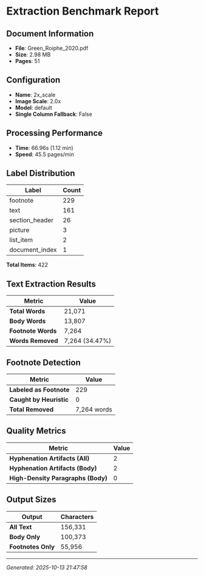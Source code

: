 # Extraction Benchmark Report

## Document Information
- **File**: Green_Roiphe_2020.pdf
- **Size**: 2.98 MB
- **Pages**: 51

## Configuration
- **Name**: 2x_scale
- **Image Scale**: 2.0x
- **Model**: default
- **Single Column Fallback**: False

## Processing Performance
- **Time**: 66.96s (1.12 min)
- **Speed**: 45.5 pages/min

## Label Distribution
| Label | Count |
|-------|-------|
| footnote | 229 |
| text | 161 |
| section_header | 26 |
| picture | 3 |
| list_item | 2 |
| document_index | 1 |

**Total Items**: 422

## Text Extraction Results
| Metric | Value |
|--------|-------|
| **Total Words** | 21,071 |
| **Body Words** | 13,807 |
| **Footnote Words** | 7,264 |
| **Words Removed** | 7,264 (34.47%) |

## Footnote Detection
| Metric | Value |
|--------|-------|
| **Labeled as Footnote** | 229 |
| **Caught by Heuristic** | 0 |
| **Total Removed** | 7,264 words |

## Quality Metrics
| Metric | Value |
|--------|-------|
| **Hyphenation Artifacts (All)** | 2 |
| **Hyphenation Artifacts (Body)** | 2 |
| **High-Density Paragraphs (Body)** | 0 |

## Output Sizes
| Output | Characters |
|--------|-----------|
| **All Text** | 156,331 |
| **Body Only** | 100,373 |
| **Footnotes Only** | 55,956 |

---
*Generated: 2025-10-13 21:47:58*
